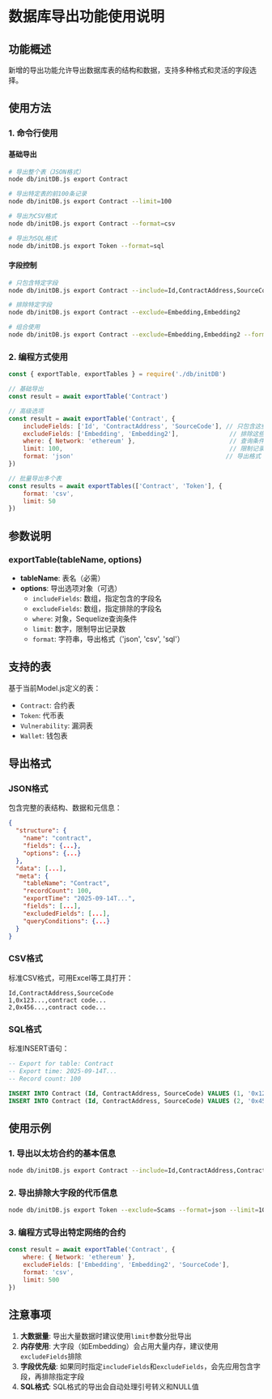 # 数据库导出功能使用说明

## 功能概述
新增的导出功能允许导出数据库表的结构和数据，支持多种格式和灵活的字段选择。

## 使用方法

### 1. 命令行使用

#### 基础导出
```bash
# 导出整个表（JSON格式）
node db/initDB.js export Contract

# 导出特定表的前100条记录
node db/initDB.js export Contract --limit=100

# 导出为CSV格式
node db/initDB.js export Contract --format=csv

# 导出为SQL格式
node db/initDB.js export Token --format=sql
```

#### 字段控制
```bash
# 只包含特定字段
node db/initDB.js export Contract --include=Id,ContractAddress,SourceCode

# 排除特定字段
node db/initDB.js export Contract --exclude=Embedding,Embedding2

# 组合使用
node db/initDB.js export Contract --exclude=Embedding,Embedding2 --format=csv --limit=50
```

### 2. 编程方式使用

```javascript
const { exportTable, exportTables } = require('./db/initDB')

// 基础导出
const result = await exportTable('Contract')

// 高级选项
const result = await exportTable('Contract', {
    includeFields: ['Id', 'ContractAddress', 'SourceCode'], // 只包含这些字段
    excludeFields: ['Embedding', 'Embedding2'],              // 排除这些字段
    where: { Network: 'ethereum' },                          // 查询条件
    limit: 100,                                              // 限制记录数
    format: 'json'                                          // 导出格式
})

// 批量导出多个表
const results = await exportTables(['Contract', 'Token'], {
    format: 'csv',
    limit: 50
})
```

## 参数说明

### exportTable(tableName, options)

- **tableName**: 表名（必需）
- **options**: 导出选项对象（可选）
  - `includeFields`: 数组，指定包含的字段名
  - `excludeFields`: 数组，指定排除的字段名  
  - `where`: 对象，Sequelize查询条件
  - `limit`: 数字，限制导出记录数
  - `format`: 字符串，导出格式（'json', 'csv', 'sql'）

## 支持的表

基于当前Model.js定义的表：
- `Contract`: 合约表
- `Token`: 代币表
- `Vulnerability`: 漏洞表
- `Wallet`: 钱包表

## 导出格式

### JSON格式
包含完整的表结构、数据和元信息：
```json
{
  "structure": {
    "name": "contract",
    "fields": {...},
    "options": {...}
  },
  "data": [...],
  "meta": {
    "tableName": "Contract",
    "recordCount": 100,
    "exportTime": "2025-09-14T...",
    "fields": [...],
    "excludedFields": [...],
    "queryConditions": {...}
  }
}
```

### CSV格式
标准CSV格式，可用Excel等工具打开：
```csv
Id,ContractAddress,SourceCode
1,0x123...,contract code...
2,0x456...,contract code...
```

### SQL格式
标准INSERT语句：
```sql
-- Export for table: Contract
-- Export time: 2025-09-14T...
-- Record count: 100

INSERT INTO Contract (Id, ContractAddress, SourceCode) VALUES (1, '0x123...', 'contract code...');
INSERT INTO Contract (Id, ContractAddress, SourceCode) VALUES (2, '0x456...', 'contract code...');
```

## 使用示例

### 1. 导出以太坊合约的基本信息
```bash
node db/initDB.js export Contract --include=Id,ContractAddress,ContractName,Network --format=csv
```

### 2. 导出排除大字段的代币信息
```bash
node db/initDB.js export Token --exclude=Scams --format=json --limit=1000
```

### 3. 编程方式导出特定网络的合约
```javascript
const result = await exportTable('Contract', {
    where: { Network: 'ethereum' },
    excludeFields: ['Embedding', 'Embedding2', 'SourceCode'],
    format: 'csv',
    limit: 500
})
```

## 注意事项

1. **大数据量**: 导出大量数据时建议使用`limit`参数分批导出
2. **内存使用**: 大字段（如Embedding）会占用大量内存，建议使用`excludeFields`排除
3. **字段优先级**: 如果同时指定`includeFields`和`excludeFields`，会先应用包含字段，再排除指定字段
4. **SQL格式**: SQL格式的导出会自动处理引号转义和NULL值

